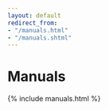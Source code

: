 ```yaml
---
layout: default
redirect_from:
- "/manuals.html"
- "/manuals.shtml"
---
```

Manuals
=======

{% include manuals.html %}
